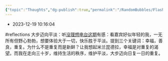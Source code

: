```yaml
---
{"topic":"Thoughts","dg-publish":true,"permalink":"/RandomBubbles/FlashThoughts/2023-12-19/","dgPassFrontmatter":true,"noteIcon":""}
---
```


- 2023-12-19 10:16:04

#reflections 大步迈向平淡：听[没理想电台这期](https://pca.st/episode/8a2e5827-1cc6-4770-b138-780f60c2cb5e)有感：看嘉宾好似年轻的我，一无所有但野心勃勃，想要体验大于一切，快乐胜于平淡。提到三个关键词：幸福，善良，重复。为什么不是重复而是新鲜？让我想起米兰昆德拉，幸福是对重复的渴望。而我在走向三十岁，维持生活的秩序，维护平淡，大步迈向日复一日的重复。
